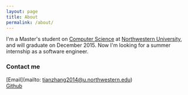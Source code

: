 ```yaml
---
layout: page
title: About
permalink: /about/
---
```


I'm a Master's student on [Computer Science](http://www.eecs.northwestern.edu/) at [Northwestern University](http://www.northwestern.edu/), and will graduate on December 2015. Now I'm looking for a summer internship as a software engineer.

### Contact me
[Email](mailto: tianzhang2014@u.northwestern.edu)  
[Github](https://github.com/zhtiansweet/ProjectList/blob/master/ProjectList.md)
